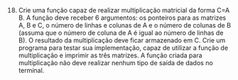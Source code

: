 18. Crie uma função capaz de realizar 
multiplicação matricial da forma C=A B. 
A função deve receber 6 argumentos: 
os ponteiros para as matrizes A, B e C, 
o número de linhas e colunas de A e o 
número de colunas de B (assuma que o 
número de coluna de A é igual ao 
número de linhas de B). O resultado 
da multiplicação deve ficar armazenado 
em C. Crie um programa para testar sua 
implementação, capaz de utilizar a função 
de multiplicação e imprimir as três matrizes. 
A função criada para multiplicação não 
deve realizar nenhum tipo de saída 
de dados no terminal.